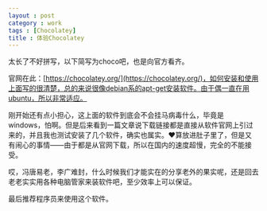 ```yaml
---
layout : post
category : work
tags : [Chocolatey]
title : 体验Chocolatey
---
```


太长了不好拼写，以下简写为choco吧，也是向官方看齐。

官网在此：[https://chocolatey.org/](https://chocolatey.org/)，如何安装和使用上面写的很清楚，总的来说很像debian系的apt-get安装软件。由于偶一直在用ubuntu，所以非常适应。

刚开始还有点小担心，这上面的软件到底会不会挂马病毒什么，毕竟是windows，怕啊。但是后来看到一篇文章说下载链接都是直接从软件官网上引过来的，并且我也测试安装了几个软件，确实也属实。❤算放进肚子里了，但是又有闹心的事情——由于都是从官网下载，所以在国内的速度超慢，完全的不能接受。

哎，冯唐易老，李广难封，什么时候我们才能实在的分享老外的果实呢，还是回去老老实实用各种电脑管家来装软件吧，至少效率上可以保证。

最后推荐程序员来使用这个软件。
